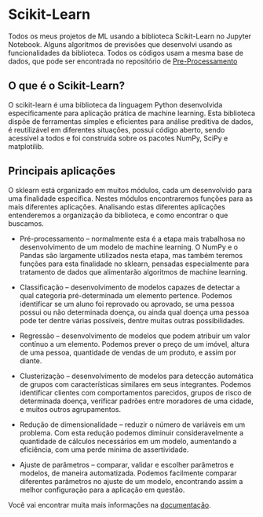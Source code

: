 # Scikit-Learn
Todos os meus projetos de ML usando a biblioteca Scikit-Learn no Jupyter Notebook. Alguns algoritmos de previsões que desenvolvi usando as funcionalidades
da biblioteca. Todos os códigos usam a mesma base de dados, que pode ser encontrada no repositório de [Pre-Processamento](https://github.com/Gregory-JP/Pre-Processamento)

## O que é o Scikit-Learn?
O scikit-learn é uma biblioteca da linguagem Python desenvolvida especificamente para aplicação prática de machine learning. 
Esta biblioteca dispõe de ferramentas simples e eficientes para análise preditiva de dados, é reutilizável em diferentes situações, 
possui código aberto, sendo acessível a todos e foi construída sobre os pacotes NumPy, SciPy e matplotilib.

## Principais aplicações
O sklearn está organizado em muitos módulos, cada um desenvolvido para uma finalidade específica. 
Nestes módulos encontraremos funções para as mais diferentes aplicações. Analisando estas diferentes aplicações entenderemos a 
organização da biblioteca, e como encontrar o que buscamos.
    
- Pré-processamento – normalmente esta é a etapa mais trabalhosa no desenvolvimento de um modelo de machine learning. O NumPy e o Pandas são largamente 
utilizados nesta etapa, mas também teremos funções para esta finalidade no sklearn, pensadas especialmente para tratamento de dados que 
alimentarão algoritmos de machine learning.

- Classificação – desenvolvimento de modelos capazes de detectar a qual categoria pré-determinada um elemento pertence. Podemos identificar se um aluno 
foi reprovado ou aprovado, se uma pessoa possui ou não determinada doença, ou ainda qual doença uma pessoa pode ter dentre várias possíveis, 
dentre muitas outras possibilidades.

- Regressão – desenvolvimento de modelos que podem atribuir um valor contínuo a um elemento. Podemos prever o preço de um imóvel, altura de uma pessoa, 
quantidade de vendas de um produto, e assim por diante.

 - Clusterização – desenvolvimento de modelos para detecção automática de grupos com características similares em seus integrantes. 
 Podemos identificar clientes com comportamentos parecidos, grupos de risco de determinada doença, verificar padrões entre moradores de uma cidade, 
 e muitos outros agrupamentos.

 - Redução de dimensionalidade – reduzir o número de variáveis em um problema. Com esta redução podemos diminuir consideravelmente a quantidade de 
 cálculos necessários em um modelo, aumentando a eficiência, com uma perde mínima de assertividade.

 - Ajuste de parâmetros – comparar, validar e escolher parâmetros e modelos, de maneira automatizada. Podemos facilmente comparar diferentes 
 parâmetros no ajuste de um modelo, encontrando assim a melhor configuração para a aplicação em questão.
 
 Você vai encontrar muita mais informações na [documentação](https://scikit-learn.org/stable/).
